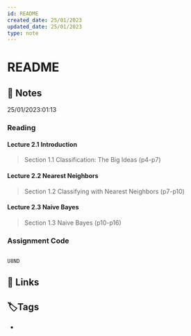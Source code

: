 ```yaml
---
id: README
created_date: 25/01/2023
updated_date: 25/01/2023
type: note
---
```


#  README

## 📝 Notes

25/01/2023:01:13

### Reading

#### Lecture 2.1 Introduction 

> Section 1.1 Classification: The Big Ideas (p4-p7)



#### Lecture 2.2 Nearest Neighbors 

> Section 1.2 Classifying with Nearest Neighbors (p7-p10)
    


#### Lecture 2.3 Naive Bayes 

> Section 1.3 Naive Bayes (p10-p16)


### Assignment Code

```

U8ND

```


## 🔗 Links

## **🏷️Tags**

- 
